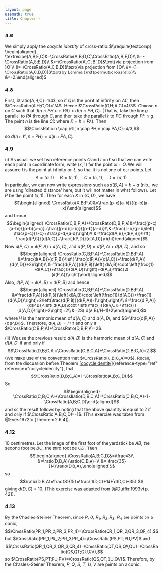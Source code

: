 ```yaml
---
layout: page
usemath: true
title: Chapter 4
---
```


### 4.6 
We simply apply the *cocycle identity* of cross-ratio:
$\\require{textcomp}
\begin{aligned}
\textrecipe(A,B;E,C)&=\CrossRatio(A,B;D,C)\CrossRatio(A,B;E,D)\\
&=-\CrossRatio(A,B;E,D)\\
&=-\CrossRatio(A',C';B',D)&\text{via projection from }O'\\
&=-\CrossRatio(A,C;B,D)&\text{via projection from }O\\
&=-(1-\CrossRatio(A,C;B,D))&\text{by Lemma }\ref{permutecrossratio}\\
&=-2.\end{aligned}$

### 4.8 
First, $\ratio(A,H,C)=1/4$, so if $Q$ is the point at infinity on
$AC$, then $\CrossRatio(A,H;C,Q)=1/4$. Hence $\CrossRatio(Q,H;A,C)=4/3$.
Choose $n$ on $C$ such that $d(n \cap PH,n \cap PA)=d(n \cap PH, C)$.
(That is, take the line $g$ parallel to $PA$ through $C$, and then take
the parallel $h$ to $PC$ through $PH\cap g$. The point $n$ is the line
$CX$ where $X=h\cap PA$). Then
$$\CrossRatio(n \cap \ell',n \cap PH;n \cap PA,C)=4/3,$$ so
$d(n \cap \ell',n \cap PH)=d(n \cap PA, C)$.

### 4.9

(i) As usual, we set two reference points $O$ and $I$ on $\ell$ so that
    we can write each point in coordinate form; write $(x,1)$ for the
    point $xI+O$. We will assume $I$ is the point at infinity on $\ell$,
    so that it is not one of our points. Let
    $$A=(a,1), \quad B=(b,1), \quad C=(c,1),\quad D=(d,1).$$ In
    particular, we can now write expressions such as $d(B,A)=b-a$ (n.b.,
    we are using 'directed distance' here, but it will not matter in
    what follows). Let $P$ be the point $(p,1)$. Then for each $X$ in
    $\{C,D\}$, we have $$\begin{aligned}
    \CrossRatio(X,B;P,A)&=\frac{(p-x)(a-b)}{(p-b)(a-x)}\end{aligned}$$
    and hence $$\begin{aligned}
    \CrossRatio(C,B;P,A)+\CrossRatio(D,B;P,A)&=\frac{(p-c)(a-b)}{(p-b)(a-c)}+\frac{(p-d)(a-b)}{(p-b)(a-d)}\\
    &=\frac{a-b}{p-b}\left( \frac{p-c}{a-c}+\frac{p-d}{a-d}\right)\\
    &=\frac{d(A,B)}{d(P,B)}\left( \frac{d(P,C)}{d(A,C)}+\frac{d(P,D)}{d(A,D)}\right)\end{aligned}$$
Now $d(P,C)=d(P,A)+d(A,C)$, and $d(P,D)=d(P,A)+d(A,D)$, and so
    $$\begin{aligned}
    \CrossRatio(C,B;P,A)+\CrossRatio(D,B;P,A)
    &=\frac{d(A,B)}{d(P,B)}\left( \frac{d(P,A)}{d(A,C)}+\frac{d(P,A)}{d(A,D)}+2\right)\\
    &=\frac{d(P,A)}{d(P,B)}\left( d(A,B)\cdot \left(\frac{1}{d(A,C)}+\frac{1}{d(A,D)}\right)+d(A,B)\frac{2}{d(P,A)}\right)\end{aligned}$$
    Also, $d(P,A)+d(A,B)=d(P,B)$ and hence $$\begin{aligned}
    \CrossRatio(C,B;P,A)+\CrossRatio(D,B;P,A)
    &=\frac{d(P,A)}{d(P,B)}\left( d(A,B)\cdot \left(\frac{1}{d(A,C)}+\frac{1}{d(A,D)}\right)+2\left(\frac{d(P,B)}{d(P,A)}-1\right)\right)\\
    &=\frac{d(P,A)}{d(P,B)}\left( d(A,B)\cdot \left(\frac{1}{d(A,C)}+\frac{1}{d(A,D)}\right)-2\right)+2\\
    &=2S( d(A,B)/H-1)+2\end{aligned}$$ where $H$ is the harmonic mean of
    $d(A,C)$ and $d(A,D)$, and $S=\frac{d(P,A)}{d(P,B)}$. Therefore,
    $d(A,B)=H$ if and only if
    $\CrossRatio(C,B;P,A)+\CrossRatio(D,B;P,A)=2$.

(ii) We use the previous result: $d(A,B)$ is the harmonic mean of
     $d(A,C)$ and $d(A,D)$ if and only if
     $$\CrossRatio(D,B;C,A)=\CrossRatio(C,B;C,A)+\CrossRatio(D,B;C,A)=2.$$
     (We make use of the convention that $\CrossRatio(C,B;C,A)=0$).
     Recall, from the discussion before Theorem
     [\[cocycleidentity\]](#cocycleidentity){reference-type="ref"
     reference="cocycleidentity"}, that
     $$\CrossRatio(D,B;C,A)=1-\CrossRatio(A,B;C,D).$$ So
     $$\begin{aligned}
     \CrossRatio(C,B;C,A)+\CrossRatio(D,B;C,A)=\CrossRatio(C,B;C,A)+1-\CrossRatio(A,B;C,D)\end{aligned}$$
     and so the result follows by noting that the above quantity is
     equal to $2$ if and only if $\CrossRatio(A,B;C,D)=-1$. (This
     exercise was taken from @Eves:1972to [Theorem 2.6.4]).

### 4.12 
10 centimetres. Let the image of the first foot of the yardstick be
$AB$, the second foot be $BC$, the third foot be $CD$. Then
$$\begin{aligned}
\CrossRatio(A,B;C,D)&=\tfrac43\\
&=\ratio(D,B,A)/\ratio(C,B,A)=\\
&= \frac{35}{14}\ratio(D,B,A),\end{aligned}$$ so
$$\ratio(D,B,A)=\frac{8}{15}=\frac{d(D,C)+14}{d(D,C)+35},$$ giving
$d(D,C)=10$. (This exercise was adapted from [@Duffin:1993vt p. 42]).

### 4.13 
By the Chasles-Steiner Theorem, since $P$, $Q$, $R_1$, $R_2$, $R_3$, $R_4$ are points
on a conic,
$$\CrossRatio(PR_1,PR_2;PR_3,PR_4)=\CrossRatio(QR_1,QR_2;QR_3,QR_4),$$
but $\CrossRatio(PR_1,PR_2;PR_3,PR_4)=\CrossRatio(PS,PT;PU,PV)$ and
$$\CrossRatio(QR_1,QR_2;QR_3,QR_4)=\CrossRatio(QT,QS;QV,QU)=\CrossRatio(QS,QT;QU,QV),$$
so $\CrossRatio(PS,PT;PU,PV)=\CrossRatio(QS,QT;QU,QV)$. Therefore, by
the Chasles-Steiner Theorem, $P$, $Q$, $S$, $T$, $U$, $V$ are points on
a conic.

